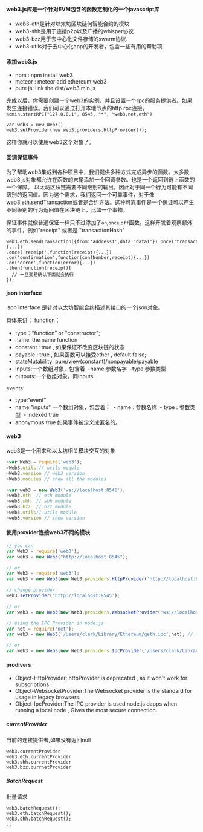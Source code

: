 #### web3.js库是一个针对EVM包含的函数定制化的一个javascript库
* web3-eth是针对以太坊区块链何智能合约的模块.
* web3-shh是用于连接p2p以及广播的whisper协议.
* web3-bzz用于去中心化文件存储的swarm协议.
* web3-utils对于去中心化app的开发者，包含一些有用的帮助项.

#### 添加web3.js
* npm : npm install web3 
* meteor : meteor add ethereum:web3
* pure js: link the dist/web3.min.js

完成以后，你需要创建一个web3的实例，并且设置一个rpc的服务提供者。如果发生连接错误。我们可以通过打开本地节点的http rpc连接。`admin.startRPC("127.0.0.1", 8545, "*", "web3,net,eth")`
```
var web3 = new Web3()
web3.setProvider(new web3.providers.HttpProvider());
```
这样你就可以使用web3这个对象了。

#### 回调保证事件
为了帮助web3集成到各种项目中，我们提供多种方式完成异步的函数。大多数web3.js对象都允许在函数的末尾添加一个回调参数。也是一个返回到链上函数的一个保障。
以太坊区块链需要不同级别的输出，因此对于同一个行为可能有不同级别的返回值。因为这个需求，我们返回一个可靠事件，对于像web3.eth.sendTransaction或者是合约方法。这种可靠事件是一个保证可以产生不同级别的行为返回值在区块链上，比如一个事物。

保证事件就像普通保证一样只不过添加了`on`,`once`,`off`函数。这样开发着观察额外的事件，例如"receipt" 或者是 "transactionHash"
```
web3.eth.sendTransaction({from:'address1',data:'data1'}).once('transactionHash',function(hash){...})
.once('receipt',function(receipt){...})
.on('confirmation',function(confNumber,receipt){...})
.on('error',function(error){...})
.then(function(receipt){
  // 一旦交易确认下面就会执行
});
```

#### json interface
json interface 是针对以太坊智能合约描述其接口的一个json对象。

具体来讲：
function：
* type：“function” or "constructor";
* name: the name function
* constant : true , 如果保证不改变区块链的状态
* payable : true , 如果函数可以接受ether , default false;
* stateMutability: pure/view(constant)/nonpayable/payable
* inputs:一个数组对象，包含着
  -name:参数名字
  -type:参数类型
* outputs:一个数组对象，同inputs

events:
* type:“event”
* name:"inputs" 一个数组对象，包含着：
  - name : 参数名称
  - type : 参数类型
  - indexed:true 
* anonymous:true 如果事件被定义成匿名的。


#### web3
web3是一个用来和以太坊相关模块交互的对象
```js
>var Web3 = require('web3');
>Web3.utils // utils module
>Web3.version // web3 version 
>Web3.modules // show all the modules

>var web3 = new Web3('ws://localhost:8546'); 
>web3.eth  // eth module 
>web3.shh  // shh module
>web3.bzz  // bzz module
>web3.utils// utils module
>web3.version // show version

```
#### 使用provider连接web3不同的模块
```js
// you can 
var Web3 = require('web3');
var web3 = new Web3("http://localhost:8545");

// or 
var Web3 = require('web3');
var web3 = new Web3(new Web3.providers.HttpProvider('http://localhost:8545'));

// change provider 
web3.setProvider('http://localhost:8545');

// or
var web3 = new Web3(new Web3.providers.WebsocketProvider('ws://localhost:8646'));

// using the IPC Provider in node.js
var net = require('net');
var web3 = new Web3('/Users/clark/Library/Ethereum/geth.ipc',net); // mac os path

// or 
var web3 = new Web3(new Web3.providers.IpcProvider('/Users/clark/Library/Ethereum/geth.ipc'),net);
```
#### prodivers 
* Object-HttpProvider: httpProvider is deprecated , as it won't work for subscriptions.
* Object-WebsocketProvider:The Websocket provider is the standard for usage in legacy browsers.
* Object-IpcProvider:The IPC provider is used node.js dapps when running a local node , Gives the most secure connection.

##### currentProvider
当前的连接提供者,如果没有返回null
```
web3.currentProvider
web3.eth.currentProvider
web3.shh.currentProvider
web3.bzz.currnetProvider
```
##### BatchRequest
批量请求
```
web3.batchRequest();
web3.eth.batchRequest();
web3.shh.batchRequest();
..
```
